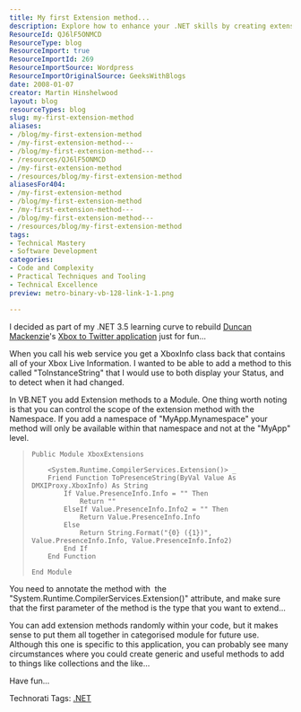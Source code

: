 ```yaml
---
title: My first Extension method...
description: Explore how to enhance your .NET skills by creating extension methods in VB.NET. Learn to add functionality to Xbox Live info with practical examples!
ResourceId: QJ6lF5ONMCD
ResourceType: blog
ResourceImport: true
ResourceImportId: 269
ResourceImportSource: Wordpress
ResourceImportOriginalSource: GeeksWithBlogs
date: 2008-01-07
creator: Martin Hinshelwood
layout: blog
resourceTypes: blog
slug: my-first-extension-method
aliases:
- /blog/my-first-extension-method
- /my-first-extension-method---
- /blog/my-first-extension-method---
- /resources/QJ6lF5ONMCD
- /my-first-extension-method
- /resources/blog/my-first-extension-method
aliasesFor404:
- /my-first-extension-method
- /blog/my-first-extension-method
- /my-first-extension-method---
- /blog/my-first-extension-method---
- /resources/blog/my-first-extension-method
tags:
- Technical Mastery
- Software Development
categories:
- Code and Complexity
- Practical Techniques and Tooling
- Technical Excellence
preview: metro-binary-vb-128-link-1-1.png

---
```

I decided as part of my .NET 3.5 learning curve to rebuild [Duncan Mackenzie](http://duncanmackenzie.net/blog/connect-your-xbox-360-gamertag-to-twitter/default.aspx)'s [Xbox to Twitter application](http://www.duncanmackenzie.net/blog/using-the-xbox-to-twitter-app-please-update-your-client/default.aspx) just for fun...

When you call his web service you get a XboxInfo class back that contains all of your Xbox Live Information. I wanted to be able to add a method to this called "ToInstanceString" that I would use to both display your Status, and to detect when it had changed.

In VB.NET you add Extension methods to a Module. One thing worth noting is that you can control the scope of the extension method with the Namespace. If you add a namespace of "MyApp.Mynamespace" your method will only be available within that namespace and not at the "MyApp" level.

> ```
> Public Module XboxExtensions
>
>     <System.Runtime.CompilerServices.Extension()> _
>     Friend Function ToPresenceString(ByVal Value As DMXIProxy.XboxInfo) As String
>         If Value.PresenceInfo.Info = "" Then
>             Return ""
>         ElseIf Value.PresenceInfo.Info2 = "" Then
>             Return Value.PresenceInfo.Info
>         Else
>             Return String.Format("{0} ({1})", Value.PresenceInfo.Info, Value.PresenceInfo.Info2)
>         End If
>     End Function
>
> End Module
> ```

You need to annotate the method with  the "System.Runtime.CompilerServices.Extension()" attribute, and make sure that the first parameter of the method is the type that you want to extend...

You can add extension methods randomly within your code, but it makes sense to put them all together in categorised module for future use. Although this one is specific to this application, you can probably see many circumstances where you could create generic and useful methods to add to things like collections and the like...

Have fun...

Technorati Tags: [.NET](http://technorati.com/tags/.NET)
